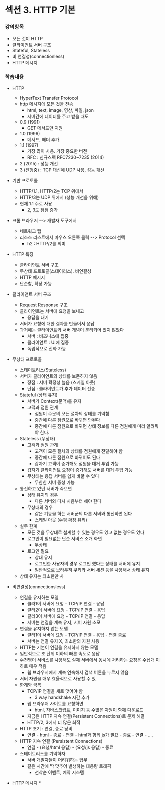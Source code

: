 # 섹션 3. HTTP 기본

### 강의항목

* 모든 것이 HTTP
* 클라이언트 서버 구조
* Stateful, Stateless
* 비 연결성\(connectionless\)
* HTTP 메시지



### 학습내용

* HTTP
  * HyperText Transfer Protocol
  * http 메시지에 모든 것을 전송
    * html, text, image, 영상, 파일, json
    * 서버간에 데이터를 주고 받을 때도
  * 0.9 \(1991\)
    * GET 메서드만 지원
  * 1.0 \(1996\)
    * 메서드, 헤더 추가
  * 1.1 \(1997\)
    * 가장 많이 사용. 가장 중요한 버전
    * RFC : 신규스펙 RFC7230~7235 \(2014\)
  * 2 \(2015\) : 성능 개선
  * 3 \(진행중\) : TCP 대신에 UDP 사용, 성능 개선
* 기반 프로토콜
  * HTTP/1.1, HTTP/2는 TCP 위에서
  * HTTP/3는 UDP 위에서 \(성능 개선을 위해\)
  * 현재 1.1 주로 사용
    * 2, 3도 점점 증가
* 크롬 브라우저 --&gt; 개발자 도구에서
  * 네트워크 탭
  * 리소스 리스트에서 마우스 오른쪽 클릭 --&gt; Protocol 선택
    * h2 : HTTP/2를 의미
* HTTP 특징
  * 클라이언트 서버 구조
  * 무상태 프로토콜\(스테이리스\). 비연결성
  * HTTP 메시지
  * 단순함, 확장 가능
* 클라이언트 서버 구조
  * Request Response 구조
  * 클라이언트는 서버에 요청을 보내고
    * 응답을 대기
  * 서버가 요청에 대한 결과를 만들어서 응답
  * 과거에는 클라이언트와 서버 개념이 분리되어 있지 않았다
    * 서버 : 비즈니스에 집중
    * 클라이언트 : UI에 집중
    * 독립적으로 진화 가능
* 무상태 프로토콜

  * 스테이트리스\(Stateless\)
  * 서버가 클라이언트의 상태를 보존하지 않음
    * 장점 : 서버 확정성 높음 \(스케일 아웃\)
    * 단점 : 클라이언트가 추가 데이터 전송
  * Stateful \(상태 유지\)
    * 서버가 Context\(문맥\)를 유지
    * 고객과 점원 관계
      * 점원이 주문의 모든 절차의 상태를 기억함
      * 중간에 다른 점원으로 바뀌면 안된다
      * 중간에 다른 점원으로 바뀌면 상태 정보를 다른 점원에게 미리 알려줘야 한다.
  * Stateless \(무상태\)
    * 고객과 점원 관계
      * 고객이 모든 절차의 상태를 점원에게 전달해야 함
      * 중간에 다른 점원으로 바뀌어도 된다
      * 갑자기 고객이 증가해도 점원을 대거 투입 가능
    * 갑자기 클라이언트 요청이 증가해도 서버를 대거 투입 가능
    * 무상태는 응답 서버를 쉽게 바꿀 수 있다
      * 무한한 서버 증성 가능
  * 통신하고 있던 서버가 죽으면
    * 상태 유지의 경우
      * 다른 서버와 다시 처음부터 해야 한다
    * 무상태의 경우
      * 같은 기능을 하는 서버군의 다른 서버와 통신하면 된다
      * 스케일 아웃 \(수평 확장 유리\)
  * 실무 한계
    * 모든 것을 무상태로 설계할 수 있는 경우도 있고 없는 경우도 있다
    * 로그인이 필요없는 단순 서비스 소개 화면
      * 무상태
    * 로그인 필요
      * 상태 유지
      * 로그인한 사용자의 경우 로그인 했다는 상태를 서버에 유지
      * 일반적으로 브라우저 쿠키와 서버 세션 등을 사용해서 상태 유지
  * 상태 유지는 최소한만 사

* 비연결성\(connectionsless\)
  * 연결을 유지하는 모델
    * 클라1이 서버에 요청 - TCP/IP 연결 - 응답
    * 클라2이 서버에 요청 - TCP/IP 연결 - 응답
    * 클라3이 서버에 요청 - TCP/IP 연결 - 응답
    * 서버는 연결을 계속 유지, 서버 자원 소모
  * 연결을 유지하지 않는 모델
    * 클라1이 서버에 요청 - TCP/IP 연결 - 응답 - 연결 종료
    * 서버는 연결 유지 X, 최소한의 자원 사용
  * HTTP는 기본이 연결을 유지하지 않는 모델
  * 일반적으로 초 단위 이하의 빠른 속도로 응답
  * 수천명이 서비스를 사용해도 실제 서버에서 동시에 처리하는 요청은 수십개 이하로 매우 적음
    * 웹 브라우저에서 계속 연속해서 검색 버튼을 누르지 않음
  * 서버 자원을 매우 효율적으로 사용할 수 있
  * 한계와 극복
    * TCP/IP 연결을 새로 맺어야 함
      * 3 way handshake 시간 추가
    * 웹 브라우저 사이트를 요청하면
      * html, 자바스크립트, 이미지 등 수많은 자원이 함께 다운로드
    * 지금은 HTTP 지속 연결\(Persistent Connections\)로 문제 해결
    * HTTP/2, 3에서 더 많은 최적
  * HTTP 초기 : 연결, 종료 낭비
    * 연결 - html - 종료 - 연결 - html과 함께 js가 필요 - 종료 - 연결 - ....
  * HTTP 지속 연결 \(Persistent Connections\)
    * 연결 - \(요청/html 응답\) - \(요청/js 응답\) - 종료
  * 스테이트리스를 기억하자
    * 서버 개발자들이 어려워하는 업무
    * 같은 시간에 딱 맞추어 발생하는 대용량 트래픽
      * 선착순 이벤트, 예약 시스템
* HTTP 메시지
  * 

